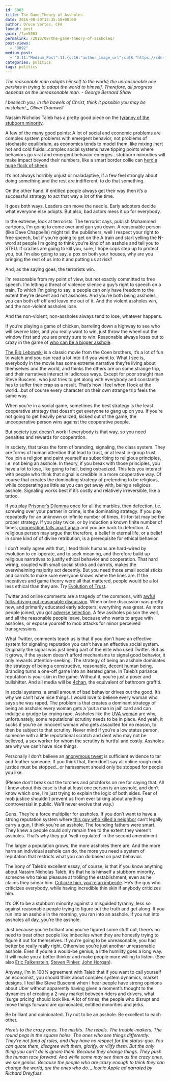 ```yaml
---
id: 5003
title: The Game Theory of Assholes
date: 2016-08-20T12:35:18+00:00
author: Druce Vertes, CFA
layout: post
guid: /?p=5003
permalink: /2016/08/the-game-theory-of-assholes/
post-views:
  - "3892"
medium_post:
  - 'O:11:"Medium_Post":11:{s:16:"author_image_url";s:68:"https://cdn-images-1.medium.com/fit/c/200/200/0*tLekueVp7unnAXxY.jpg";s:10:"author_url";s:25:"https://medium.com/@druce";s:11:"byline_name";N;s:12:"byline_email";N;s:10:"cross_link";s:2:"no";s:2:"id";s:12:"8feef995d80e";s:21:"follower_notification";s:3:"yes";s:7:"license";s:19:"all-rights-reserved";s:14:"publication_id";s:2:"-1";s:6:"status";s:6:"public";s:3:"url";s:66:"https://medium.com/@druce/the-game-theory-of-assholes-8feef995d80e";}'
categories: politics
tags: politics
---
```

*The reasonable man adapts himself to the world; the unreasonable one persists in trying to adapt the world to himself. Therefore, all progress depends on the unreasonable man. - George Bernard Shaw*
<!--more-->
_I beseech you, in the bowels of Christ, think it possible you may be mistaken! _ Oliver Cromwell_

Nassim Nicholas Taleb has a pretty good piece on the [tyranny of the stubborn minority](https://medium.com/@nntaled/the-most-intolerant-wins-the-dictatorship-of-the-small-minority-3f1f83ce4e15).

<!--more-->

A few of the many good points: A lot of social and economic problems are complex system problems with emergent behavior, not problems of stochastic equilibrium, as economics tends to model them, like mixing inert hot and cold fluids…complex social systems have tipping points where behaviors go viral and emergent behavior emerges…stubborn minorities will make impact beyond their numbers, like a smart border collie can [herd a huge flock of sheep](http://i.imgur.com/YUC1Lq2.gifv).

It’s not always horribly unjust or maladaptive, if a few feel strongly about doing something and the rest are indifferent, to do that something. 

On the other hand, if entitled people always get their way then it’s a successful strategy to act that way a lot of the time.

It goes both ways. Leaders can move the needle. Early adopters decide what everyone else adopts. But also, bad actors mess it up for everybody. 

In the extreme, look at terrorists. The terrorist says, publish Mohammed cartoons, I’m going to come over and gun you down. A reasonable person (like Dave Chappelle) might tell the publishers, well I respect your right to free speech, but if you’re going to get on the A train and start yelling the N-word at people I’m going to think you’re kind of an asshole and tell you to STFU. If crazies are going to kill you, sure, I hope cops step up to protect you, but I’m also going to say, a pox on both your houses, why are you bringing the rest of us into it and putting us at risk?

And, as the saying goes, the terrorists win.

I’m reasonable from my point of view, but not exactly committed to free speech. I’m letting a threat of violence silence a guy’s right to speech on a train. To which I’m going to say, a people can only have freedom to the extent they’re decent and not assholes. And you’re both being assholes, you can both eff off and leave me out of it. And the violent assholes win, and the non-violent assholes lose. 

And the non-violent, non-assholes always tend to lose, whatever happens.

If you’re playing a game of chicken, barreling down a highway to see who will swerve later, and you really want to win, just throw the wheel out the window first and you are pretty sure to win. Reasonable always loses out to crazy in the game of [who can be a bigger asshole](https://en.wikipedia.org/wiki/Chicken_(game)).

[The Big Lebowski](https://www.youtube.com/watch?v=YedqV4Gl_us) is a classic movie from the Coen brothers, it’s a lot of fun to watch and you can read a lot into it if you want to. What I see is, everybody in the movie has some extreme narrative they’re living about themselves and the world, and thinks the others are on some strange trip, and their narratives interact in ludicrous ways. Except for poor straight man Steve Buscemi, who just tries to get along with everybody and constantly has to suffer their crap as a result. That’s how I feel when I look at the world…but of course every character on their own strange trip feels the same way.

When you’re in a social game, sometimes the best strategy is the least cooperative strategy that doesn’t get everyone to gang up on you. If you’re not going to get heavily penalized, kicked out of the game, the uncooperative person wins against the cooperative people. 

But society just doesn’t work if everybody is that way, so you need penalties and rewards for cooperation.

In society, that takes the form of branding, signaling, the class system. They are forms of human attention that lead to trust, or at least in-group trust. You join a religion and paint yourself as subscribing to religious principles, i.e. not being an asshole. In theory, if you break with those principles, you have a lot to lose, like going to hell, being ostracized. This lets you interact with people who think that signal is credible in a more cooperative way. Of course that creates the dominating strategy of pretending to be religious, while cooperating as little as you can get away with, being a religious asshole. Signaling works best if it’s costly and relatively irreversible, like a tattoo.

If you play [Prisoner’s Dilemma](https://en.wikipedia.org/wiki/Prisoner%27s_dilemma) once for all the marbles, then defection, i.e. screwing over your partner in crime, is the dominating strategy. If you play repeatedly for an unknown or infinite number of times, tit-for-tat may be the proper strategy. If you play twice, or by induction a known finite number of times, [cooperation falls apart again](https://en.wikipedia.org/wiki/Repeated_game#Finitely_repeated_games) and you are back to defection. A religious person may argue that therefore, a belief in eternal life, or a belief in some kind of of divine retribution, is a prerequisite for ethical behavior. 

I don’t really agree with that, I tend think humans are hard-wired by evolution to co-operate, and to seek meaning, and therefore build up religious narratives to justify ethical behavior and cooperation. That hard wiring, coupled with small social sticks and carrots, makes the overwhelming majority act decently. But you need those small social sticks and carrots to make sure everyone knows where the lines are. If the incentives and game theory were all that mattered, people would be a lot less ethical than they are. Try [Evolution of Trust](http://ncase.me/trust/).

Twitter and online comments are a tragedy of the commons, with [awful folks driving out reasonable discussion](http://time.com/4457110/internet-trolls/). When online discussion was pretty new, and primarily educated early adopters, everything was great. As more people joined, you got [adverse selection](https://en.wikipedia.org/wiki/Adverse_selection). A few assholes poison the well, and all the reasonable people leave, because who wants to argue with assholes, or expose yourself to mob attacks for minor perceived transgressions. 

What Twitter, comments teach us is that if you don’t have an effective system for signaling reputation you can’t have an effective social system. Originally the signal was just being part of the elite who used Twitter. But as it grows, if the system doesn’t afford mechanisms to signal good behavior, it only rewards attention-seeking. The strategy of being an asshole dominates the strategy of being a constructive, reasonable, decent human being. Branding turns a one-off game into an iterated game. In Taleb’s parlance, reputation is your skin in the game. Without it, you’re just a poser and bullshitter. And all media will be [4chan](http://www.businessinsider.com/4chan-founder-chris-pooles-journey-to-google-2016-7), the equivalent of bathroom graffiti.

In social systems, a small amount of bad behavior drives out the good. It’s why we can’t have nice things. I would love to believe every woman who says she was raped. The problem is that creates a dominant strategy of being an asshole: every woman gets a ‘put a man in jail’ card and can indulge a grudge by crying rape. Assholes like the [UVA woman](http://www.dailymail.co.uk/news/article-3620481/Lawyers-Jackie-center-retracted-Rolling-Stone-article-practically-admit-rapist.html) are why, unfortunately, some reputational scrutiny needs to be in place. And yeah, it sucks if you’re an innocent woman who gets assaulted for no reason, to then be subject to that scrutiny. Never mind if you’re a low status person, someone with a little reputational scratch and dent who may not be believed, a sex worker for whom the scrutiny is hurtful and costly. Assholes are why we can’t have nice things.

Personally I don’t believe an [anonymous tweet](http://www.dailydot.com/irl/kurt-metzger-sexual-assault-amy-schumer-twitter-block/) is sufficient evidence to tar and feather someone. If you think that, then don’t say all online rough mob justice must be stopped…or harassment should only be stopped for people you like.

(Please don’t break out the torches and pitchforks on me for saying that. All I know about this case is that at least one person is an asshole, and don’t know which one, I’m just trying to explain the logic of both sides. Fear of mob justice shouldn’t prevent us from ever talking about anything controversial in public. We’ll never evolve that way.)

Guns. They’re a force multiplier for assholes. If you don’t want to have a strong reputation system where [this guy who killed a neighbor](https://www.washingtonpost.com/news/morning-mix/wp/2016/08/16/mans-unusual-fixation-with-lebanese-neighbors-led-to-murder-tulsa-police-say/) can’t legally carry a gun, I think you’re an asshole. The founding fathers were smart. They knew a people could only remain free to the extent they weren’t assholes. That’s why they put ‘well-regulated’ in the second amendment. 

The larger a population grows, the more assholes there are. And the more harm an individual asshole can do, the more you need a system of reputation that restricts what you can do based on past behavior.

The irony of Taleb’s excellent essay, of course, is that if you know anything about Nassim Nicholas Taleb, it’s that he is himself a stubborn minority, someone who takes pleasure at trolling the establishment, even as he claims they smear him. [Criticize him, you’re an imbecile](http://www.fooledbyrandomness.com/imbeciles.htm). He’s the guy who criticizes everybody, while having incredible thin skin if anybody criticizes him.

It’s OK to be a stubborn minority against a misguided tyranny, less so against reasonable people trying to figure out the truth and get along. If you run into an asshole in the morning, you ran into an asshole. If you run into assholes all day, you’re the asshole.

Just because you’re brilliant and you’ve figured some stuff out, there’s no need to treat other people like imbeciles when they are honestly trying to figure it out for themselves. If you’re going to be unreasonable, you had better be really really right. Otherwise you’re just another unreasonable asshole. Even if you’re a would-be genius, a little humility goes a long way. It will make you a better thinker and make people more willing to listen. (See also [Eric Falkenstein](http://falkenblog.blogspot.com/2009/03/review-of-talebs-black-swan.html), [Steven Pinker](http://stevenpinker.com/files/comments_on_taleb_by_s_pinker.pdf), [John Horgan](http://blogs.scientificamerican.com/cross-check/nassim-taleb-is-annoying-but-antifragile-is-still-worth-reading/)).

Anyway, I’m in 100% agreement with Taleb that if you want to call yourself an economist, you should think about complex system dynamics, market designs. I feel like Steve Buscemi when I hear people have strong opinions about Uber without apparently having given a moment’s thought to the dynamics of creating a 2-way market between riders and drivers, what ‘surge pricing’ should look like. A lot of times, the people who disrupt and move things forward are opinionated, entitled minorities and jerks. 

Be brilliant and opinionated. Try not to be an asshole. Be excellent to each other.

_Here’s to the crazy ones. The misfits. The rebels. The trouble-makers. The round pegs in the square holes. The ones who see things differently. They’re not fond of rules, and they have no respect for the status-quo. You can quote them, disagree with them, glorify, or vilify them. But the only thing you can’t do is ignore them. Because they change things. They push the human race forward. And while some may see them as the crazy ones, we see genius. Because the people who are crazy enough to think they can change the world, are the ones who do. _ Iconic Apple ad narrated by Richard Dreyfuss_
